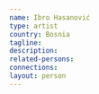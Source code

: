 ```yaml
---
name: Ibro Hasanović
type: artist
country: Bosnia
tagline:
description:
related-persons:
connections:
layout: person
---
```

